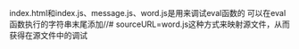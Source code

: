 index.html和index.js、message.js、word.js是用来调试eval函数的
可以在eval函数执行的字符串末尾添加//# sourceURL=word.js这种方式来映射源文件，从而获得在源文件中的调试
